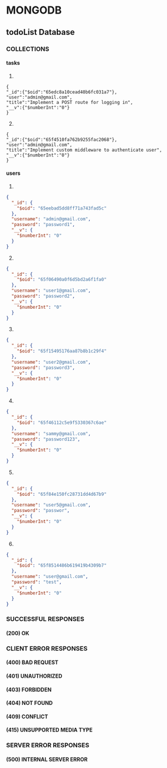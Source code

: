 # MONGODB
## todoList Database
### COLLECTIONS
#### tasks
1.
```
{
"_id":{"$oid":"65edc8a10cead40b6fc031a7"},
"user":"admin@gmail.com",
"title":"Implement a POST route for logging in",
"__v":{"$numberInt":"0"}
}
```
2.
```
{
"_id":{"$oid":"65f4510fa762b9255fac2068"},
"user":"admin@gmail.com",
"title":"Implement custom middleware to authenticate user",
"__v":{"$numberInt":"0"}
}
```

#### users
1. 
```json
{
  "_id": {
    "$oid": "65eebad5dd8ff71a743fad5c"
  },
  "username": "admin@gmail.com",
  "password": "password1",
  "__v": {
    "$numberInt": "0"
  }
}
```

2. 
```json
{
  "_id": {
    "$oid": "65f06490a0f6d5bd2a6f1fa0"
  },
  "username": "user1@gmail.com",
  "password": "password2",
  "__v": {
    "$numberInt": "0"
  }
}
```

3. 
```json
{
  "_id": {
    "$oid": "65f15495176aa87b8b1c29f4"
  },
  "username": "user2@gmail.com",
  "password": "password3",
  "__v": {
    "$numberInt": "0"
  }
}
```

4. 
```json
{
  "_id": {
    "$oid": "65f46112c5e9f5330367c6ae"
  },
  "username": "sammy@gmail.com",
  "password": "password123",
  "__v": {
    "$numberInt": "0"
  }
}
```

5. 
```json
{
  "_id": {
    "$oid": "65f84e150fc28731dd4d67b9"
  },
  "username": "user5@gmail.com",
  "password": "passwor",
  "__v": {
    "$numberInt": "0"
  }
}
```

6. 
```json
{
  "_id": {
    "$oid": "65f8514486b619419b4309b7"
  },
  "username": "user@gmail.com",
  "password": "test",
  "__v": {
    "$numberInt": "0"
  }
}
```

### SUCCESSFUL RESPONSES
#### (200) OK

### CLIENT ERROR RESPONSES
#### (400) BAD REQUEST
#### (401) UNAUTHORIZED
#### (403) FORBIDDEN
#### (404) NOT FOUND
#### (409) CONFLICT
#### (415) UNSUPPORTED MEDIA TYPE

### SERVER ERROR RESPONSES

#### (500) INTERNAL SERVER ERROR
